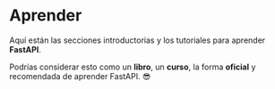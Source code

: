 # Aprender

Aquí están las secciones introductorias y los tutoriales para aprender **FastAPI**.

Podrías considerar esto como un **libro**, un **curso**, la forma **oficial** y recomendada de aprender FastAPI. 😎
